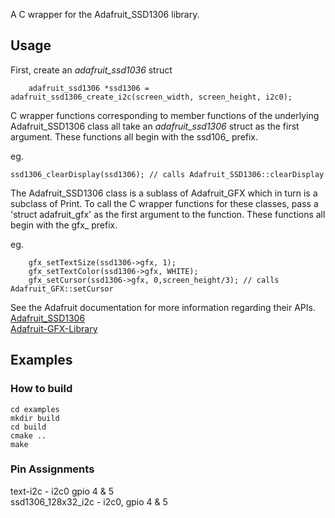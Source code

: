 A C wrapper for the Adafruit_SSD1306 library.

## Usage

First, create an *adafruit_ssd1036* struct
````
    adafruit_ssd1306 *ssd1306 = adafruit_ssd1306_create_i2c(screen_width, screen_height, i2c0);
````

C wrapper functions corresponding to member functions of the underlying Adafruit_SSD1306 class all take an *adafruit_ssd1306* struct as the first argument.
These functions all begin with the ssd106_ prefix.

eg.
````
ssd1306_clearDisplay(ssd1306); // calls Adafruit_SSD1306::clearDisplay
````

The Adafruit_SSD1306 class is a sublass of Adafruit_GFX which in turn is a subclass of Print.
To call the C wrapper functions for these classes, pass a 'struct adafruit_gfx' as the first argument to the function.
These functions all begin with the gfx_ prefix.

eg.
````
    gfx_setTextSize(ssd1306->gfx, 1);
	gfx_setTextColor(ssd1306->gfx, WHITE);
	gfx_setCursor(ssd1306->gfx, 0,screen_height/3); // calls Adafruit_GFX::setCursor
````

See the Adafruit documentation for more information regarding their APIs.    
[Adafruit_SSD1306](https://github.com/adafruit/Adafruit_SSD1306)   
[Adafruit-GFX-Library](https://github.com/adafruit/Adafruit-GFX-Library)


## Examples
### How to build
````
cd examples
mkdir build
cd build
cmake ..
make
````

### Pin Assignments
text-i2c - i2c0 gpio 4 & 5    
ssd1306_128x32_i2c - i2c0, gpio 4 & 5    